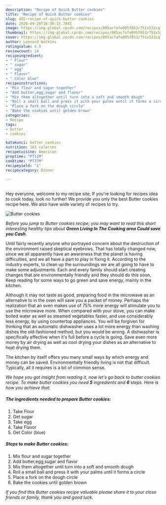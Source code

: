 ```yaml
---
description: "Recipe of Quick Butter cookies"
title: "Recipe of Quick Butter cookies"
slug: 485-recipe-of-quick-butter-cookies
date: 2020-09-28T16:58:15.784Z
image: https://img-global.cpcdn.com/recipes/005acfafe095f853/751x532cq70/butter-cookies-recipe-main-photo.jpg
thumbnail: https://img-global.cpcdn.com/recipes/005acfafe095f853/751x532cq70/butter-cookies-recipe-main-photo.jpg
cover: https://img-global.cpcdn.com/recipes/005acfafe095f853/751x532cq70/butter-cookies-recipe-main-photo.jpg
author: Leonard Watkins
ratingvalue: 4.9
reviewcount: 14
recipeingredient:
- " Flour"
- " sugar"
- " egg"
- " Flavor"
- " Color blue"
recipeinstructions:
- "Mix flour and sugar together"
- "Add butter,egg,sugar and flavor"
- "Mix them altogether until turn into a soft and smooth dough"
- "Roll a small ball and press it with your palms until it forms a circle"
- "Place a fork on the dough circle"
- "Bake the cookies until golden brown"
categories:
- Recipe
tags:
- butter
- cookies

katakunci: butter cookies 
nutrition: 163 calories
recipecuisine: American
preptime: "PT11M"
cooktime: "PT37M"
recipeyield: "1"
recipecategory: Dinner

---
```

<br>
Hey everyone, welcome to my recipe site, If you're looking for recipes idea to cook today, look no further! We provide you only the best Butter cookies recipe here. We also have wide variety of recipes to try.
<br>


![Butter cookies](https://img-global.cpcdn.com/recipes/005acfafe095f853/751x532cq70/butter-cookies-recipe-main-photo.jpg)

<i>Before you jump to Butter cookies recipe, you may want to read this short interesting healthy tips about 
<strong>Green Living In The Cooking area Could save you Cash</strong>.</i>
</br>

Until fairly recently anyone who portrayed concern about the destruction of the environment raised skeptical eyebrows. That has totally changed now, since we all apparently have an awareness that the planet is having difficulties, and we all have a part to play in fixing it. According to the industry experts, to clean up the surroundings we are all going to have to make some adjustments. Each and every family should start creating changes that are environmentally friendly and they should do this soon. Keep reading for some ways to go green and save energy, mainly in the kitchen.

Although it may not taste as good, preparing food in the microwave as an alternative to in the oven will save you a packet of money. Perhaps the realization that an oven makes use of 75% more energy will stimulate you to use the microwave more. When compared with your stove, you can make boiled water as well as steamed vegetables faster, and use considerably less energy, by using countertop appliances. You will be forgiven for thinking that an automatic dishwasher uses a lot more energy than washing dishes the old-fashioned method, but you would be wrong. A dishwasher is specifically effective when it's full before a cycle is going. Save even more money by air drying as well as cool drying your dishes as an alternative to heat drying them.

The kitchen by itself offers you many small ways by which energy and money can be saved. Environmentally friendly living is not that difficult. Typically, all it requires is a bit of common sense.


<i>We hope you got insight from reading it, now let's go back to butter cookies recipe. To make butter cookies you need <strong>5</strong> ingredients and <strong>6</strong> steps. Here is how you achieve that.
</i>

##### The ingredients needed to prepare Butter cookies:

1. Take  Flour
1. Get  sugar
1. Take  egg
1. Take  Flavor
1. Get  Color (blue)


##### Steps to make Butter cookies:

1. Mix flour and sugar together
1. Add butter,egg,sugar and flavor
1. Mix them altogether until turn into a soft and smooth dough
1. Roll a small ball and press it with your palms until it forms a circle
1. Place a fork on the dough circle
1. Bake the cookies until golden brown


<i>If you find this Butter cookies recipe valuable please share it to your close friends or family, thank you and good luck.</i>
